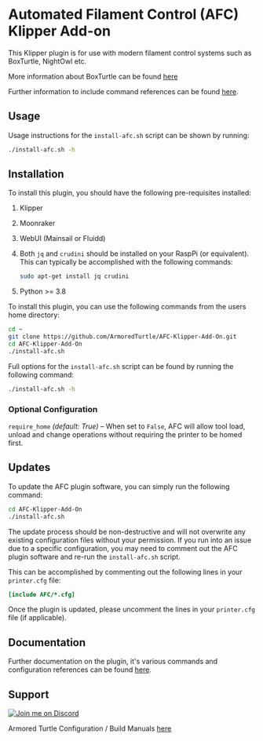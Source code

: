 # Automated Filament Control (AFC) Klipper Add-on

This Klipper plugin is for use with modern filament control systems such as BoxTurtle, NightOwl etc.

More information about BoxTurtle can be found [here](https://github.com/ArmoredTurtle/BoxTurtle)

Further information to include command references can be found [here](https://armoredturtle.xyz/docs/).

## Usage

Usage instructions for the `install-afc.sh` script can be shown by running:

```bash
./install-afc.sh -h
```

## Installation

To install this plugin, you should have the following pre-requisites installed:

1. Klipper
2. Moonraker
3. WebUI (Mainsail or Fluidd)
4. Both `jq` and `crudini` should be installed on your RaspPi (or equivalent). This can typically be accomplished with
    the following commands:
    
    ```bash
    sudo apt-get install jq crudini
    ```
5. Python >= 3.8
   

To install this plugin, you can use the following commands from the users home directory:

```bash
cd ~
git clone https://github.com/ArmoredTurtle/AFC-Klipper-Add-On.git
cd AFC-Klipper-Add-On
./install-afc.sh
```

Full options for the `install-afc.sh` script can be found by running the following command:

```bash
./install-afc.sh -h
```

### Optional Configuration

`require_home` *(default: True)* – When set to `False`, AFC will allow tool load, unload and change operations without requiring the printer to be homed first.

## Updates

To update the AFC plugin software, you can simply run the following command:

```bash
cd AFC-Klipper-Add-On
./install-afc.sh
```

The update process should be non-destructive and will not overwrite any existing configuration files without your permission.
If you run into an issue due to a specific configuration, you may need to comment out the AFC plugin software and re-run the `install-afc.sh` script.

This can be accomplished by commenting out the following lines in your `printer.cfg` file:

```cfg
[include AFC/*.cfg]
```

Once the plugin is updated, please uncomment the lines in your `printer.cfg` file (if applicable).

## Documentation

Further documentation on the plugin, it's various commands and configuration references can be found [here](https://armoredturtle.xyz/docs/).

## Support

[![Join me on Discord](https://discord.com/api/guilds/1229586267671629945/widget.png?style=banner2)](https://discord.gg/eT8zc3bvPR)

Armored Turtle Configuration / Build Manuals [here](https://armoredturtle.xyz/)